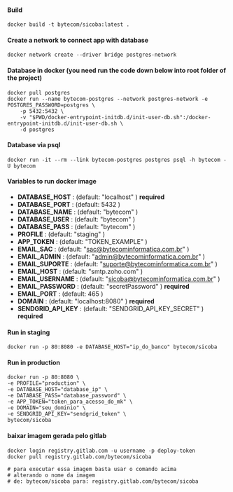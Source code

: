 #### Build
    docker build -t bytecom/sicoba:latest .

#### Create a network to connect app with database
    docker network create --driver bridge postgres-network
    
#### Database in docker (you need run the code down below into root folder of the project)
    docker pull postgres
    docker run --name bytecom-postgres --network postgres-network -e POSTGRES_PASSWORD=postgres \
        -p 5432:5432 \
        -v "$PWD/docker-entrypoint-initdb.d/init-user-db.sh":/docker-entrypoint-initdb.d/init-user-db.sh \
        -d postgres

#### Database via psql
    docker run -it --rm --link bytecom-postgres postgres psql -h bytecom -U bytecom


#### Variables to run docker image

* __DATABASE_HOST__     : (default: "localhost"                           ) __required__
* __DATABASE_PORT__     : (default: 5432                                  ) 
* __DATABASE_NAME__     : (default: "bytecom"                             ) 
* __DATABASE_USER__     : (default: "bytecom"                             ) 
* __DATABASE_PASS__     : (default: "bytecom"                             ) 
* __PROFILE__           : (default: "staging"                             ) 
* __APP_TOKEN__         : (default: "TOKEN_EXAMPLE"                       ) 
* __EMAIL_SAC__         : (default: "sac@bytecominformatica.com.br"       ) 
* __EMAIL_ADMIN__       : (default: "admin@bytecominformatica.com.br"     ) 
* __EMAIL_SUPORTE__     : (default: "suporte@bytecominformatica.com.br"   ) 
* __EMAIL_HOST__        : (default: "smtp.zoho.com"                       )
* __EMAIL_USERNAME__    : (default: "sicoba@bytecominformatica.com.br"    ) 
* __EMAIL_PASSWORD__    : (default: "secretPassword"                      ) __required__
* __EMAIL_PORT__        : (default: 465                                   ) 
* __DOMAIN__            : (default: "localhost:8080"                      ) __required__
* __SENDGRID_API_KEY__  : (default: "SENDGRID_API_KEY_SECRET"             ) __required__

#### Run in staging
    docker run -p 80:8080 -e DATABASE_HOST="ip_do_banco" bytecom/sicoba
    
#### Run in production
    docker run -p 80:8080 \
    -e PROFILE="production" \
    -e DATABASE_HOST="database_ip" \
    -e DATABASE_PASS="database_password" \
    -e APP_TOKEN="token_para_acesso_do_mk" \
    -e DOMAIN="seu_dominio" \
    -e SENDGRID_API_KEY="sendgrid_token" \ 
    bytecom/sicoba
    
#### baixar imagem gerada pelo gitlab
    docker login registry.gitlab.com -u username -p deploy-token
    docker pull registry.gitlab.com/bytecom/sicoba
    
    # para executar essa imagem basta usar o comando acima 
    # alterando o nome da imagem 
    # de: bytecom/sicoba para: registry.gitlab.com/bytecom/sicoba 
    
    
